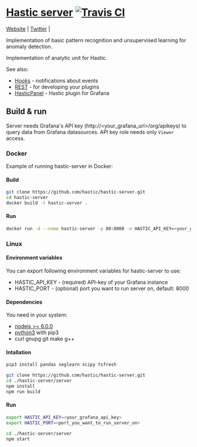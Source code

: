 [Hastic server](https://hastic.io) [![Travis CI](https://travis-ci.org/hastic/hastic-server.svg?branch=master)](https://travis-ci.org/hastic/hastic-server) 
================
[Website](https://hastic.io) |
[Twitter](https://twitter.com/hasticio) |

Implementation of basic pattern recognition and unsupervised learning for anomaly detection.

Implementation of analytic unit for Hastic.

See also:
* [Hooks](https://github.com/hastic/hastic-server/blob/master/HOOKS.md) - notifications about events
* [REST](REST.md) - for developing your plugins
* [HasticPanel](https://github.com/hastic/hastic-grafana-graph-panel) - Hastic plugin for Grafana 

## Build & run

Server needs Grafana's API key (http://<your_grafana_url>/org/apikeys) to query data from Grafana datasources.
API key role needs only `Viewer` access.

### Docker

Example of running hastic-server in Docker:

#### Build 
```bash
git clone https://github.com/hastic/hastic-server.git
cd hastic-server
docker build -t hastic-server .
```

#### Run
```bash
docker run -d --name hastic-server -p 80:8000 -e HASTIC_API_KEY=<your_grafana_api_key> hastic-server
```

### Linux

#### Environment variables

You can export following environment variables for hastic-server to use:
- HASTIC_API_KEY - (required) API-key of your Grafana instance
- HASTIC_PORT - (optional) port you want to run server on, default: 8000

#### Dependencies

You need in your system:
* [nodejs >= 6.0.0](https://nodejs.org/en/download/package-manager/)
* [python3](https://www.python.org/downloads/) with pip3
* curl gnupg git make g++

#### Intallation
```bash
pip3 install pandas seglearn scipy tsfresh

git clone https://github.com/hastic/hastic-server.git
cd ./hastic-server/server
npm install 
npm run build
```

#### Run
```bash
export HASTIC_API_KEY=<your_grafana_api_key>
export HASTIC_PORT=<port_you_want_to_run_server_on>

cd ./hastic-server/server
npm start
```
